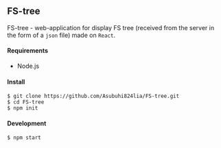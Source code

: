 ## FS-tree

FS-tree - web-application for display FS tree (received from the server in the form of a `json` file) made on `React`.

#### Requirements
- Node.js

#### Install

```
$ git clone https://github.com/Asubuhi824lia/FS-tree.git
$ cd FS-tree
$ npm init
```

#### Development

```
$ npm start
```
